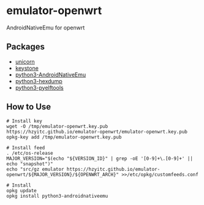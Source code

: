 # emulator-openwrt

AndroidNativeEmu for openwrt

## Packages

- [unicorn](https://github.com/unicorn-engine/unicorn)
- [keystone](https://github.com/keystone-engine/keystone)
- [python3-AndroidNativeEmu](https://github.com/AeonLucid/AndroidNativeEmu)
- [python3-hexdump](https://pypi.org/project/hexdump/)
- [python3-pyelftools](https://github.com/eliben/pyelftools)

## How to Use

```shell
# Install key
wget -O /tmp/emulator-openwrt.key.pub https://hzyitc.github.io/emulator-openwrt/emulator-openwrt.key.pub
opkg-key add /tmp/emulator-openwrt.key.pub

# Install feed
. /etc/os-release
MAJOR_VERSION="$(echo "${VERSION_ID}" | grep -oE '[0-9]+\.[0-9]+' || echo "snapshot")"
echo "src/gz emulator https://hzyitc.github.io/emulator-openwrt/${MAJOR_VERSION}/${OPENWRT_ARCH}" >>/etc/opkg/customfeeds.conf

# Install
opkg update
opkg install python3-androidnativeemu
```
